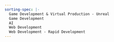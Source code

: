 ```yaml
---
sorting-spec: |-
  Game Development & Virtual Production - Unreal
  Game Development
  AI
  Web Development
  Web Development - Rapid Development
---
```

